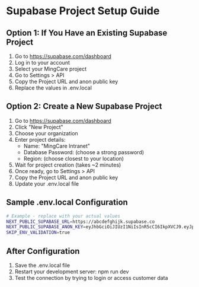 # Supabase Project Setup Guide

## Option 1: If You Have an Existing Supabase Project

1. Go to https://supabase.com/dashboard
2. Log in to your account
3. Select your MingCare project
4. Go to Settings > API
5. Copy the Project URL and anon public key
6. Replace the values in .env.local

## Option 2: Create a New Supabase Project

1. Go to https://supabase.com/dashboard
2. Click "New Project"
3. Choose your organization
4. Enter project details:
   - Name: "MingCare Intranet"
   - Database Password: (choose a strong password)
   - Region: (choose closest to your location)
5. Wait for project creation (takes ~2 minutes)
6. Once ready, go to Settings > API
7. Copy the Project URL and anon public key
8. Update your .env.local file

## Sample .env.local Configuration

```bash
# Example - replace with your actual values
NEXT_PUBLIC_SUPABASE_URL=https://abcdefghijk.supabase.co
NEXT_PUBLIC_SUPABASE_ANON_KEY=eyJhbGciOiJIUzI1NiIsInR5cCI6IkpXVCJ9.eyJpc3MiOiJzdXBhYmFzZSIsInJlZiI6InJkZmdoamtsZGZnc2RmZyIsInJvbGUiOiJhbm9uIiwiaWF0IjoxNjg5MjQwMDAwLCJleHAiOjIwMDQ4MTYwMDB9.sample-key-replace-with-real-one
SKIP_ENV_VALIDATION=true
```

## After Configuration

1. Save the .env.local file
2. Restart your development server: npm run dev
3. Test the connection by trying to login or access customer data